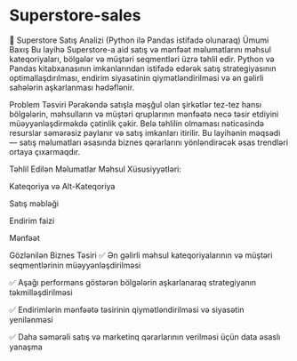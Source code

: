# Superstore-sales

🛒 Superstore Satış Analizi (Python ilə Pandas istifadə olunaraq)
Ümumi Baxış
Bu layihə Superstore-a aid satış və mənfəət məlumatlarını məhsul kateqoriyaları, bölgələr və müştəri seqmentləri üzrə təhlil edir. Python və Pandas kitabxanasının imkanlarından istifadə edərək satış strategiyasının optimallaşdırılması, endirim siyasətinin qiymətləndirilməsi və ən gəlirli sahələrin aşkarlanması hədəflənir.

Problem Təsviri
Pərakəndə satışla məşğul olan şirkətlər tez-tez hansı bölgələrin, məhsulların və müştəri qruplarının mənfəətə necə təsir etdiyini müəyyənləşdirməkdə çətinlik çəkir. Belə təhlilin olmaması nəticəsində resurslar səmərəsiz paylanır və satış imkanları itirilir. Bu layihənin məqsədi — satış məlumatları əsasında biznes qərarlarını yönləndirəcək əsas trendləri ortaya çıxarmaqdır.

Təhlil Edilən Məlumatlar
Məhsul Xüsusiyyətləri:

Kateqoriya və Alt-Kateqoriya

Satış məbləği

Endirim faizi

Mənfəət

Gözlənilən Biznes Təsiri
✅ Ən gəlirli məhsul kateqoriyalarının və müştəri seqmentlərinin müəyyənləşdirilməsi

✅ Aşağı performans göstərən bölgələrin aşkarlanaraq strategiyanın təkmilləşdirilməsi

✅ Endirimlərin mənfəətə təsirinin qiymətləndirilməsi və siyasətin yenilənməsi

✅ Daha səmərəli satış və marketinq qərarlarının verilməsi üçün data əsaslı yanaşma

